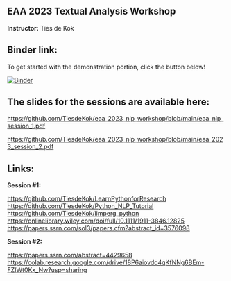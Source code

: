 ## EAA 2023 Textual Analysis Workshop

**Instructor:** Ties de Kok

## Binder link:

To get started with the demonstration portion, click the button below!

[![Binder](https://mybinder.org/badge_logo.svg)](https://mybinder.org/v2/gh/TiesdeKok/eaa_2023_nlp_workshop/HEAD)

## The slides for the sessions are available here:

https://github.com/TiesdeKok/eaa_2023_nlp_workshop/blob/main/eaa_nlp_session_1.pdf

https://github.com/TiesdeKok/eaa_2023_nlp_workshop/blob/main/eaa_2023_session_2.pdf 

## Links:

**Session #1:**

https://github.com/TiesdeKok/LearnPythonforResearch     
https://github.com/TiesdeKok/Python_NLP_Tutorial     
https://github.com/TiesdeKok/limperg_python    
https://onlinelibrary.wiley.com/doi/full/10.1111/1911-3846.12825     
https://papers.ssrn.com/sol3/papers.cfm?abstract_id=3576098     

**Session #2:**

https://papers.ssrn.com/abstract=4429658     
https://colab.research.google.com/drive/18P6aiovdo4qKfNNg6BEm-FZIWt0Kx_Nw?usp=sharing    


